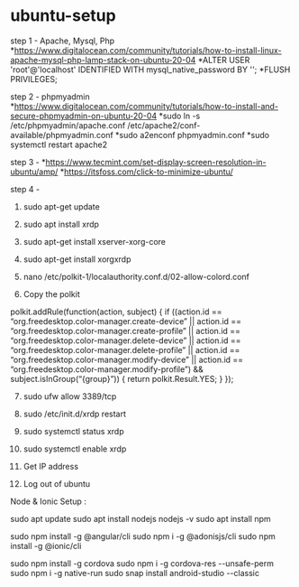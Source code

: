 # ubuntu-setup
step 1 - Apache, Mysql, Php
*https://www.digitalocean.com/community/tutorials/how-to-install-linux-apache-mysql-php-lamp-stack-on-ubuntu-20-04
*ALTER USER 'root'@'localhost' IDENTIFIED WITH mysql_native_password BY '<password>';
*FLUSH PRIVILEGES;
  
step 2 - phpmyadmin
*https://www.digitalocean.com/community/tutorials/how-to-install-and-secure-phpmyadmin-on-ubuntu-20-04
*sudo ln -s /etc/phpmyadmin/apache.conf /etc/apache2/conf-available/phpmyadmin.conf
*sudo a2enconf phpmyadmin.conf
*sudo systemctl restart apache2

step 3 - 
*https://www.tecmint.com/set-display-screen-resolution-in-ubuntu/amp/
*https://itsfoss.com/click-to-minimize-ubuntu/

step 4 -
1.	sudo apt-get update
 
2.	sudo apt install xrdp
 
3.	sudo apt-get install xserver-xorg-core
 
4.	sudo apt-get install xorgxrdp
 
5.	nano /etc/polkit-1/localauthority.conf.d/02-allow-colord.conf
 
6.	Copy the polkit
 
polkit.addRule(function(action, subject) {
if ((action.id == “org.freedesktop.color-manager.create-device” || action.id == “org.freedesktop.color-manager.create-profile” || action.id == “org.freedesktop.color-manager.delete-device” || action.id == “org.freedesktop.color-manager.delete-profile” || action.id == “org.freedesktop.color-manager.modify-device” || action.id == “org.freedesktop.color-manager.modify-profile”) && subject.isInGroup(“{group}”))
{
return polkit.Result.YES;
}
});
 
7.	sudo ufw allow 3389/tcp
 
8.	sudo /etc/init.d/xrdp restart
 
9.	sudo systemctl status xrdp
 
10.	sudo systemctl enable xrdp
 
11.	Get IP address 
 
12.	Log out of ubuntu




Node & Ionic Setup :

sudo apt update
sudo apt install nodejs
nodejs -v
sudo apt install npm

sudo npm install -g @angular/cli
sudo npm i -g @adonisjs/cli
sudo npm install -g @ionic/cli

sudo npm install -g cordova
sudo npm i -g cordova-res --unsafe-perm
sudo npm i -g native-run
sudo snap install android-studio --classic
